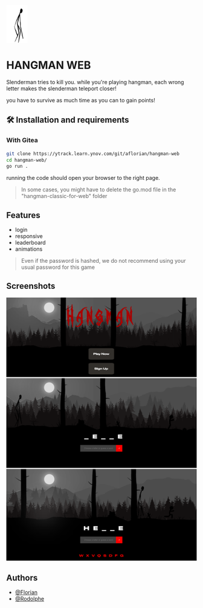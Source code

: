 
<img src="Assets/gif/slender.gif" height="100" alt="">

# HANGMAN WEB

Slenderman tries to kill you. while you're playing hangman, each wrong letter makes the slenderman teleport closer!

you have to survive as much time as you can to gain points!

## 🛠️ Installation and requirements

### With Gitea

```bash
git clone https://ytrack.learn.ynov.com/git/aflorian/hangman-web
cd hangman-web/
go run .
```
running the code should open your browser to the right page.
> In some cases, you might have to delete the go.mod file in the "hangman-classic-for-web" folder
## Features

- login
- responsive
- leaderboard
- animations

> Even if the password is hashed, we do not recommend using your usual password for this game

## Screenshots

![App Screenshot](Assets/screenshots/Capture%20d’écran%202023-01-27%20152214.png)
![App Screenshot](Assets/screenshots/Capture%20d’écran%202023-01-27%20152259.png)
![App Screenshot](Assets/screenshots/Capture%20d’écran%202023-01-27%20152343.png)

## Authors

- [@Florian](https://www.github.com/florian-alb)
- [@Rodolphe](https://www.github.com/RodolpheANDRIEUX)

